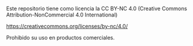 Este repositorio tiene como licencia la CC BY-NC 4.0 (Creative Commons Attribution-NonCommercial 4.0 International)

https://creativecommons.org/licenses/by-nc/4.0/

Prohibido su uso en productos comerciales.
